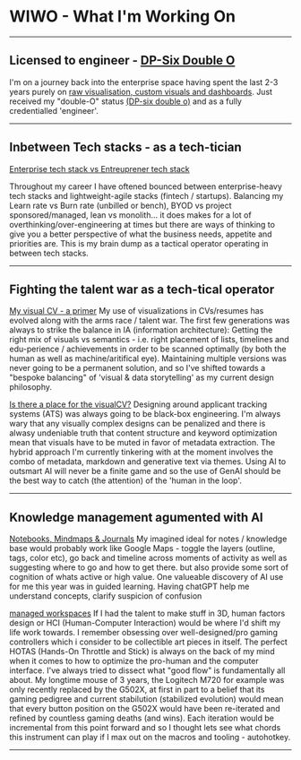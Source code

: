 # WIWO - What I'm Working On
---
## Licensed to engineer - [DP-Six Double O](https://learn.microsoft.com/en-us/credentials/certifications/resources/study-guides/dp-600) 
I'm on a journey back into the enterprise space having spent the last 2-3 years purely on [raw visualisation, custom visuals and dashboards](/powerbiEmbedded). Just received my "double-O" status [(DP-six double o)](https://learn.microsoft.com/en-au/users/basilrakawi/credentials/certification/fabric-analytics-engineer-associate?tab=credentials-tab) and as a fully credentialled 'engineer'. 

---

## Inbetween Tech stacks - as a tech-tician 
[Enterprise tech stack vs Entreuprener tech stack](/techstack)

Throughout my career I have oftened bounced between enterprise-heavy tech stacks and lightweight-agile stacks (fintech / startups). Balancing my Learn rate vs Burn rate (unbilled or bench), BYOD vs project sponsored/managed, lean vs monolith... it does makes for a lot of overthinking/over-engineering at times but there are ways of thinking to give you a better perspective of what the business needs, appetite and priorities are. This is my brain dump as a tactical operator operating in between tech stacks.

---

## Fighting the talent war as a tech-tical operator
[My visual CV - a primer](/pastCV)
My use of visualizations in CVs/resumes has evolved along with the arms race / talent war. The first few generations was always to strike the balance in IA (information architecture): Getting the right mix of visuals vs semantics - i.e. right placement of lists, timelines and edu-perience / achievements in order to be scanned optimally (by both the human as well as machine/aritifical eye). Maintaining multiple versions was never going to be a permanent solution, and so I've shifted towards a "bespoke balancing" of 'visual & data storytelling' as my current design philosophy. 

[Is there a place for the visualCV?](/visualCV)
Designing around applicant tracking systems (ATS) was always going to be black-box engineering. I'm always wary that any visually complex designs can be penalized and there is alwasy undeniable truth that content structure and keyword optimization mean that visuals have to be muted in favor of metadata extraction. The hybrid approach I'm currently tinkering with at the moment involves the combo of metadata, markdown and generative text via themes. Using AI to outsmart AI will never be a finite game and so the use of GenAI should be the best way to catch (the attention) of the 'human in the loop'.

---

## Knowledge management agumented with AI
[Notebooks, Mindmaps & Journals](/kb)
My imagined ideal for notes / knowledge base would probably work like Google Maps - toggle the layers (outline, tags, color etc), go back and timeline across moments of activity as well as suggesting where to go and how to get there. but also provide some sort of cognition of whats active or high value. One valueable discovery of AI use for me this year was in guided learning. Having chatGPT help me understand concepts, clarify suspicion of confusion

[managed workspaces](/managedmeta)
If I had the talent to make stuff in 3D, human factors design or HCI (Human-Computer Interaction) would be where I'd shift my life work towards. I remember obsessing over well-designed/pro gaming controllers which i consider to be collectible art pieces in itself. The perfect HOTAS (Hands-On Throttle and Stick) is always on the back of my mind when it comes to how to optimize the pro-human and the computer interface. I've always tried to dissect what "good flow" is fundamentally all about. My longtime mouse of 3 years, the Logitech M720 for example was only recently replaced by the G502X, at first in part to a belief that its gaming pedigree and current stabilution (stabilized evolution) would mean that every button position on the G502X would have been re-iterated and refined by countless gaming deaths (and wins). Each iteration would be incremental from this point forward and so I thought lets see what chords this instrument can play if I max out on the macros and tooling - autohotkey.

---


<!--[Azure - Azure Cosmos DB, Storage Explorer](/azure)
Automate the system or systemize the automation.


### MongoDB / Atlas / NodeJS
[MongoDB client, Pipelines & NodeJS](/nodeJS)
<img src="images/NodeJS.png?raw=true"/>
 -->

<!-- <p style="font-size:11px">Page template forked from <a href="https://github.com/evanca/quick-portfolio">evanca</a></p> -->
